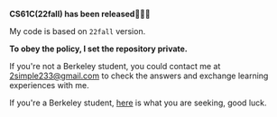 **CS61C(22fall) has been released**🎉🎉🎉

My code is based on `22fall` version. 

**To obey the policy, I set the repository private.**

If you're not a Berkeley student, you could contact me at 2simple233@gmail.com to check the answers and exchange learning experiences with me.

If you're a Berkeley student, [here](https://cs61c.org/fa22/policies/#academic-integrity) is what you are seeking, good luck.

